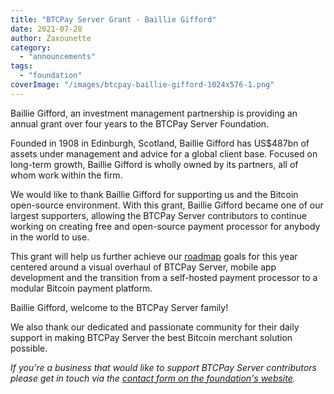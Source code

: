 ```yaml
---
title: "BTCPay Server Grant - Baillie Gifford"
date: 2021-07-28
author: Zaxounette
category: 
  - "announcements"
tags: 
  - "foundation"
coverImage: "/images/btcpay-baillie-gifford-1024x576-1.png"
--- 
```


Baillie Gifford, an investment management partnership is providing an annual grant over four years to the BTCPay Server Foundation.

Founded in 1908 in Edinburgh, Scotland, Baillie Gifford has US$487bn of assets under management and advice for a global client base. Focused on long-term growth, Baillie Gifford is wholly owned by its partners, all of whom work within the firm.

We would like to thank Baillie Gifford for supporting us and the Bitcoin open-source environment. With this grant, Baillie Gifford became one of our largest supporters, allowing the BTCPay Server contributors to continue working on creating free and open-source payment processor for anybody in the world to use.

This grant will help us further achieve our [roadmap](https://github.com/orgs/btcpayserver/projects/9) goals for this year centered around a visual overhaul of BTCPay Server, mobile app development and the transition from a self-hosted payment processor to a modular Bitcoin payment platform.

Baillie Gifford, welcome to the BTCPay Server family!

We also thank our dedicated and passionate community for their daily support in making BTCPay Server the best Bitcoin merchant solution possible.

_If you're a business that would like to support BTCPay Server contributors please get in touch via the [contact form on the foundation's website](https://foundation.btcpayserver.org/)._
